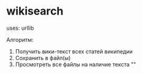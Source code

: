# wikisearch

uses: urllib

Алгоритм:
1. Получить вики-текст всех статей википедии
2. Сохранить в файл(ы)
3. Просмотреть все файлы на наличие текста "<table class='wikitable'>"
